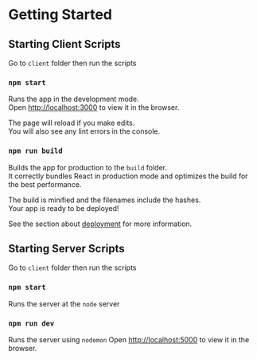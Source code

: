 # Getting Started 


## Starting Client Scripts

Go to `client` folder then run the scripts

### `npm start`

Runs the app in the development mode.\
Open [http://localhost:3000](http://localhost:3000) to view it in the browser.

The page will reload if you make edits.\
You will also see any lint errors in the console.

### `npm run build`

Builds the app for production to the `build` folder.\
It correctly bundles React in production mode and optimizes the build for the best performance.

The build is minified and the filenames include the hashes.\
Your app is ready to be deployed!

See the section about [deployment](https://facebook.github.io/create-react-app/docs/deployment) for more information.

## Starting Server Scripts

Go to `client` folder then run the scripts

### `npm start`

Runs the server at the `node` server  

### `npm run dev`

Runs the server using `nodemon`
Open [http://localhost:5000](http://localhost:5000) to view it in the browser.